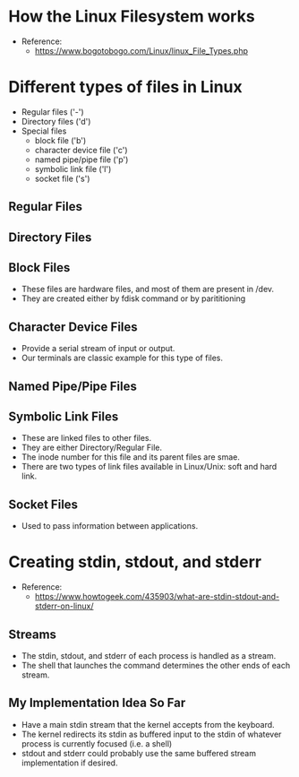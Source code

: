 # How the Linux Filesystem works
-   Reference: 
    - https://www.bogotobogo.com/Linux/linux_File_Types.php

# Different types of files in Linux
-   Regular files ('-')
-   Directory files ('d')
-   Special files
    - block file ('b')
    - character device file ('c')
    - named pipe/pipe file ('p')
    - symbolic link file ('l')
    - socket file ('s')

## Regular Files
## Directory Files
## Block Files
-   These files are hardware files, and most of them are present in /dev. 
-   They are created either by fdisk command or by parititioning

## Character Device Files
-   Provide a serial stream of input or output.
-   Our terminals are classic example for this type of files.

## Named Pipe/Pipe Files
## Symbolic Link Files
-   These are linked files to other files.
-   They are either Directory/Regular File.
-   The inode number for this file and its parent files are smae.
-   There are two types of link files available in Linux/Unix: soft and hard link.

## Socket Files
-   Used to pass information between applications.

# Creating stdin, stdout, and stderr
-   Reference: 
    - https://www.howtogeek.com/435903/what-are-stdin-stdout-and-stderr-on-linux/

## Streams
-   The stdin, stdout, and stderr of each process is handled as a stream.
-   The shell that launches the command determines the other ends of each stream.

## My Implementation Idea So Far
-   Have a main stdin stream that the kernel accepts from the keyboard.
-   The kernel redirects its stdin as buffered input to the stdin of whatever process is currently focused (i.e. a shell)
-   stdout and stderr could probably use the same buffered stream implementation if desired.


